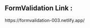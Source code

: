 <h2 style="inline" >FormValidation Link : </h2><span> https://formvalidation-003.netlify.app/ </span>

